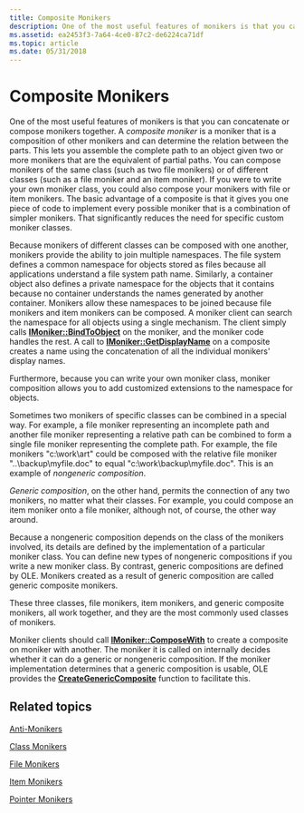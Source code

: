 ```yaml
---
title: Composite Monikers
description: One of the most useful features of monikers is that you can concatenate or compose monikers together.
ms.assetid: ea2453f3-7a64-4ce0-87c2-de6224ca71df
ms.topic: article
ms.date: 05/31/2018
---
```


# Composite Monikers

One of the most useful features of monikers is that you can concatenate or compose monikers together. A *composite moniker* is a moniker that is a composition of other monikers and can determine the relation between the parts. This lets you assemble the complete path to an object given two or more monikers that are the equivalent of partial paths. You can compose monikers of the same class (such as two file monikers) or of different classes (such as a file moniker and an item moniker). If you were to write your own moniker class, you could also compose your monikers with file or item monikers. The basic advantage of a composite is that it gives you one piece of code to implement every possible moniker that is a combination of simpler monikers. That significantly reduces the need for specific custom moniker classes.

Because monikers of different classes can be composed with one another, monikers provide the ability to join multiple namespaces. The file system defines a common namespace for objects stored as files because all applications understand a file system path name. Similarly, a container object also defines a private namespace for the objects that it contains because no container understands the names generated by another container. Monikers allow these namespaces to be joined because file monikers and item monikers can be composed. A moniker client can search the namespace for all objects using a single mechanism. The client simply calls [**IMoniker::BindToObject**](/windows/desktop/api/ObjIdl/nf-objidl-imoniker-bindtoobject) on the moniker, and the moniker code handles the rest. A call to [**IMoniker::GetDisplayName**](/windows/desktop/api/ObjIdl/nf-objidl-imoniker-getdisplayname) on a composite creates a name using the concatenation of all the individual monikers' display names.

Furthermore, because you can write your own moniker class, moniker composition allows you to add customized extensions to the namespace for objects.

Sometimes two monikers of specific classes can be combined in a special way. For example, a file moniker representing an incomplete path and another file moniker representing a relative path can be combined to form a single file moniker representing the complete path. For example, the file monikers "c:\\work\\art" could be composed with the relative file moniker "..\\backup\\myfile.doc" to equal "c:\\work\\backup\\myfile.doc". This is an example of *nongeneric composition*.

*Generic composition*, on the other hand, permits the connection of any two monikers, no matter what their classes. For example, you could compose an item moniker onto a file moniker, although not, of course, the other way around.

Because a nongeneric composition depends on the class of the monikers involved, its details are defined by the implementation of a particular moniker class. You can define new types of nongeneric compositions if you write a new moniker class. By contrast, generic compositions are defined by OLE. Monikers created as a result of generic composition are called generic composite monikers.

These three classes, file monikers, item monikers, and generic composite monikers, all work together, and they are the most commonly used classes of monikers.

Moniker clients should call [**IMoniker::ComposeWith**](/windows/desktop/api/ObjIdl/nf-objidl-imoniker-composewith) to create a composite on moniker with another. The moniker it is called on internally decides whether it can do a generic or nongeneric composition. If the moniker implementation determines that a generic composition is usable, OLE provides the [**CreateGenericComposite**](/windows/desktop/api/Objbase/nf-objbase-creategenericcomposite) function to facilitate this.

## Related topics

<dl> <dt>

[Anti-Monikers](anti-monikers.md)
</dt> <dt>

[Class Monikers](class-monikers.md)
</dt> <dt>

[File Monikers](file-monikers.md)
</dt> <dt>

[Item Monikers](item-monikers.md)
</dt> <dt>

[Pointer Monikers](pointer-monikers.md)
</dt> </dl>

 

 





